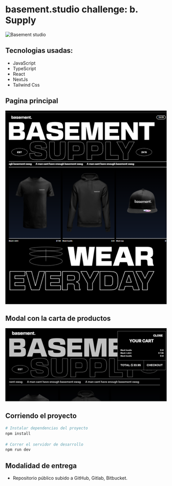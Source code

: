 # basement.studio challenge: b. Supply

![Basement studio](./public/og.png "basement.supply")

## Tecnologias usadas:

- JavaScript
- TypeScript
- React
- NextJs
- Tailwind Css

## Pagina principal

![Page](public/Page.png)

## Modal con la carta de productos

![Modal](public/Modal.png)

## Corriendo el proyecto
```bash
# Instalar dependencias del proyecto
npm install

# Correr el servidor de desarrollo
npm run dev
```

## Modalidad de entrega
* Repositorio público subido a GitHub, Gitlab, Bitbucket.
